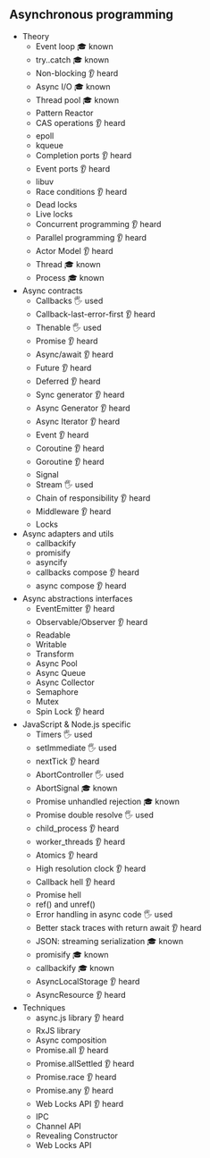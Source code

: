 ## Asynchronous programming

- Theory
  - Event loop 🎓 known
  - try..catch 🎓 known
  - Non-blocking 👂 heard
  - Async I/O 🎓 known
  - Thread pool 🎓 known
  - Pattern Reactor 
  - CAS operations 👂 heard
  - epoll 
  - kqueue 
  - Completion ports 👂 heard
  - Event ports 👂 heard
  - libuv 
  - Race conditions 👂 heard
  - Dead locks 
  - Live locks 
  - Concurrent programming 👂 heard
  - Parallel programming 👂 heard
  - Actor Model 👂 heard
  - Thread 🎓 known
  - Process 🎓 known
- Async contracts
  - Callbacks 🖐️ used
  - Callback-last-error-first 👂 heard
  - Thenable 🖐️ used
  - Promise 👂 heard
  - Async/await 👂 heard
  - Future  👂 heard
  - Deferred 👂 heard
  - Sync generator 👂 heard
  - Async Generator 👂 heard
  - Async Iterator 👂 heard
  - Event 👂 heard
  - Coroutine 👂 heard
  - Goroutine 👂 heard
  - Signal 
  - Stream 🖐️ used
  - Chain of responsibility 👂 heard
  - Middleware 👂 heard
  - Locks 
- Async adapters and utils
  - callbackify 
  - promisify 
  - asyncify 
  - callbacks compose 👂 heard
  - async compose 👂 heard
- Async abstractions interfaces
  - EventEmitter 👂 heard
  - Observable/Observer 👂 heard
  - Readable 
  - Writable 
  - Transform 
  - Async Pool 
  - Async Queue 
  - Async Collector 
  - Semaphore 
  - Mutex 
  - Spin Lock 👂 heard
- JavaScript & Node.js specific
  - Timers 🖐️ used
  - setImmediate 🖐️ used
  - nextTick 👂 heard
  - AbortController 🖐️ used
  - AbortSignal 🎓 known
  - Promise unhandled rejection 🎓 known
  - Promise double resolve 🖐️ used
  - child_process 👂 heard
  - worker_threads 👂 heard
  - Atomics 👂 heard
  - High resolution clock 👂 heard
  - Callback hell 👂 heard
  - Promise hell 
  - ref() and unref() 
  - Error handling in async code 🖐️ used
  - Better stack traces with return await 👂 heard
  - JSON: streaming serialization 🎓 known
  - promisify 🎓 known
  - callbackify 🎓 known
  - AsyncLocalStorage 👂 heard
  - AsyncResource 👂 heard
- Techniques
  - async.js library 👂 heard
  - RxJS library 
  - Async composition 
  - Promise.all 👂 heard
  - Promise.allSettled 👂 heard
  - Promise.race 👂 heard
  - Promise.any 👂 heard
  - Web Locks API 👂 heard
  - IPC 
  - Channel API 
  - Revealing Constructor 
  - Web Locks API 
